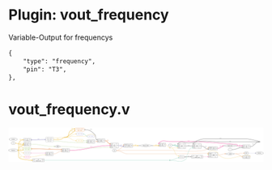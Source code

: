 # Plugin: vout_frequency

Variable-Output for frequencys

```
{
    "type": "frequency",
    "pin": "T3",
},
```

# vout_frequency.v
![graphviz](./vout_frequency.svg)

